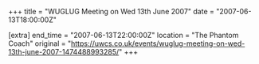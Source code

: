 +++
title = "WUGLUG Meeting on Wed 13th June 2007"
date = "2007-06-13T18:00:00Z"

[extra]
end_time = "2007-06-13T22:00:00Z"
location = "The Phantom Coach"
original = "https://uwcs.co.uk/events/wuglug-meeting-on-wed-13th-june-2007-1474488993285/"
+++



